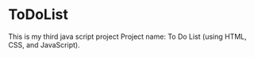 # ToDoList
This is my third java script project
Project name: To Do List (using HTML, CSS, and JavaScript).
